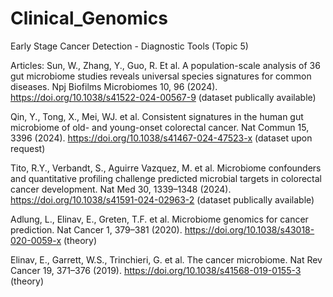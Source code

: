 # Clinical_Genomics
Early Stage Cancer Detection - Diagnostic Tools (Topic 5)

Articles:
Sun, W., Zhang, Y., Guo, R. Et al. A population-scale analysis of 36 gut microbiome studies reveals universal species signatures for common diseases. Npj Biofilms Microbiomes 10, 96 (2024). 
https://doi.org/10.1038/s41522-024-00567-9
(dataset publically available)

Qin, Y., Tong, X., Mei, WJ. et al. Consistent signatures in the human gut microbiome of old- and young-onset colorectal cancer. Nat Commun 15, 3396 (2024). 
https://doi.org/10.1038/s41467-024-47523-x
(dataset upon request)

Tito, R.Y., Verbandt, S., Aguirre Vazquez, M. et al. Microbiome confounders and quantitative profiling challenge predicted microbial targets in colorectal cancer development. Nat Med 30, 1339–1348 (2024). 
https://doi.org/10.1038/s41591-024-02963-2
(dataset publically available)

Adlung, L., Elinav, E., Greten, T.F. et al. Microbiome genomics for cancer prediction. Nat Cancer 1, 379–381 (2020). 
https://doi.org/10.1038/s43018-020-0059-x
(theory)

Elinav, E., Garrett, W.S., Trinchieri, G. et al. The cancer microbiome. Nat Rev Cancer 19, 371–376 (2019). 
https://doi.org/10.1038/s41568-019-0155-3
(theory)
